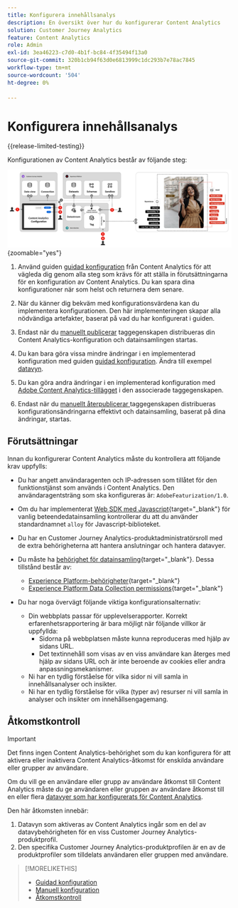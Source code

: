 ```yaml
---
title: Konfigurera innehållsanalys
description: En översikt över hur du konfigurerar Content Analytics
solution: Customer Journey Analytics
feature: Content Analytics
role: Admin
exl-id: 3ea46223-c7d0-4b1f-bc84-4f35494f13a0
source-git-commit: 320b1cb94f63d0e6813999c1dc293b7e78ac7845
workflow-type: tm+mt
source-wordcount: '504'
ht-degree: 0%

---
```


# Konfigurera innehållsanalys

{{release-limited-testing}}


Konfigurationen av Content Analytics består av följande steg:

![Konfiguration av innehållsanalys](../assets/aca-configuration.svg){zoomable="yes"}

1. Använd guiden [guidad konfiguration](guided.md) från Content Analytics för att vägleda dig genom alla steg som krävs för att ställa in förutsättningarna för en konfiguration av Content Analytics. Du kan spara dina konfigurationer när som helst och returnera dem senare.
1. När du känner dig bekväm med konfigurationsvärdena kan du implementera konfigurationen. Den här implementeringen skapar alla nödvändiga artefakter, baserat på vad du har konfigurerat i guiden.
1. Endast när du [manuellt publicerar](manual.md) taggegenskapen distribueras din Content Analytics-konfiguration och datainsamlingen startas.

1. Du kan bara göra vissa mindre ändringar i en implementerad konfiguration med guiden [guidad konfiguration](guided.md). Ändra till exempel [datavyn](/help/data-views/data-views.md).
1. Du kan göra andra ändringar i en implementerad konfiguration med [Adobe Content Analytics-tillägget](https://experienceleague.adobe.com/en/docs/experience-platform/tags/extensions/client/content-analytics/overview) i den associerade taggegenskapen.
1. Endast när du [manuellt återpublicerar ](manual.md) taggegenskapen distribueras konfigurationsändringarna effektivt och datainsamling, baserat på dina ändringar, startas.


## Förutsättningar

Innan du konfigurerar Content Analytics måste du kontrollera att följande krav uppfylls:

* Du har angett användaragenten och IP-adressen som tillåtet för den funktionstjänst som används i Content Analytics. Den användaragentsträng som ska konfigureras är: <code>AdobeFeaturization/1.0</code>.
* Om du har implementerat [Web SDK med Javascript](https://experienceleague.adobe.com/en/docs/experience-platform/web-sdk/install/library){target="_blank"} för vanlig beteendedatainsamling kontrollerar du att du använder standardnamnet <code>alloy</code> för Javascript-biblioteket.
* Du har en Customer Journey Analytics-produktadministratörsroll med de extra behörigheterna att hantera anslutningar och hantera datavyer.
* Du måste ha [behörighet för datainsamling](https://experienceleague.adobe.com/en/docs/experience-platform/collection/permissions){target="_blank"}. Dessa tillstånd består av:
   * [Experience Platform-behörigheter](https://experienceleague.adobe.com/en/docs/experience-platform/collection/permissions#adobe-experience-platform-permissions){target="_blank"}
   * [Experience Platform Data Collection permissions](https://experienceleague.adobe.com/en/docs/experience-platform/collection/permissions#adobe-experience-platform-data-collection-permissions){target="_blank"}
* Du har noga övervägt följande viktiga konfigurationsalternativ:

   * Din webbplats passar för upplevelserapporter. Korrekt erfarenhetsrapportering är bara möjligt när följande villkor är uppfyllda:
      * Sidorna på webbplatsen måste kunna reproduceras med hjälp av sidans URL.
      * Det textinnehåll som visas av en viss användare kan återges med hjälp av sidans URL och är inte beroende av cookies eller andra anpassningsmekanismer.
   * Ni har en tydlig förståelse för vilka sidor ni vill samla in innehållsanalyser och insikter.
   * Ni har en tydlig förståelse för vilka (typer av) resurser ni vill samla in analyser och insikter om innehållsengagemang.


## Åtkomstkontroll

>[!IMPORTANT]
>
>Det finns ingen Content Analytics-behörighet som du kan konfigurera för att aktivera eller inaktivera Content Analytics-åtkomst för enskilda användare eller grupper av användare.
>

Om du vill ge en användare eller grupp av användare åtkomst till Content Analytics måste du ge användaren eller gruppen av användare åtkomst till en eller flera [datavyer som har konfigurerats för Content Analytics](guided.md#data-view).

Den här åtkomsten innebär:

1. Datavyn som aktiveras av Content Analytics ingår som en del av datavybehörigheten för en viss Customer Journey Analytics-produktprofil.
1. Den specifika Customer Journey Analytics-produktprofilen är en av de produktprofiler som tilldelats användaren eller gruppen med användare.

>[!MORELIKETHIS]
>
>* [Guidad konfiguration](guided.md)
>* [Manuell konfiguration](manual.md)
>* [Åtkomstkontroll](/help/technotes/access-control.md)
>
